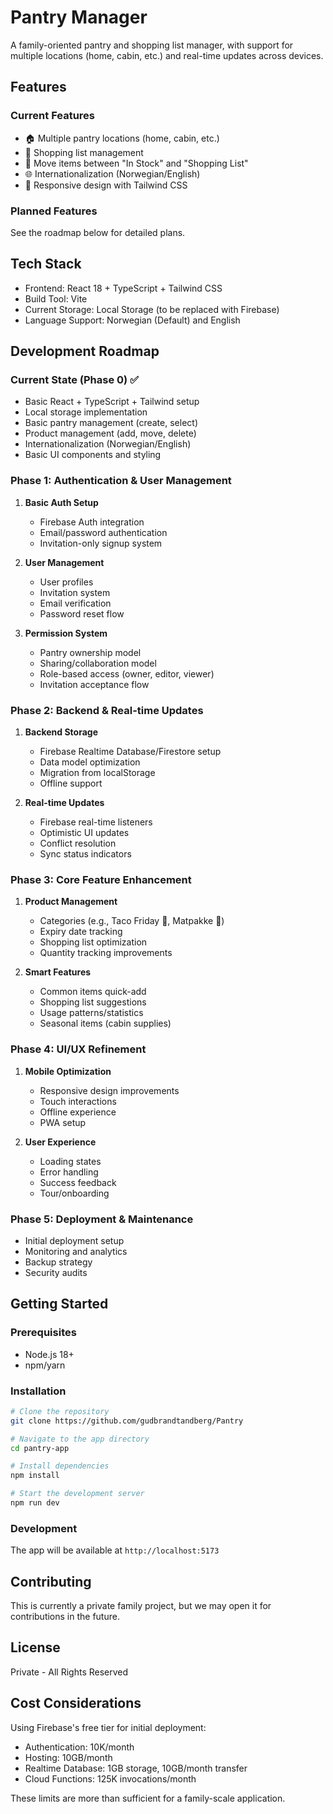# Pantry Manager

A family-oriented pantry and shopping list manager, with support for multiple locations (home, cabin, etc.) and real-time updates across devices.

## Features

### Current Features

- 🏠 Multiple pantry locations (home, cabin, etc.)
- 📝 Shopping list management
- 🔄 Move items between "In Stock" and "Shopping List"
- 🌐 Internationalization (Norwegian/English)
- 📱 Responsive design with Tailwind CSS

### Planned Features

See the roadmap below for detailed plans.

## Tech Stack

- Frontend: React 18 + TypeScript + Tailwind CSS
- Build Tool: Vite
- Current Storage: Local Storage (to be replaced with Firebase)
- Language Support: Norwegian (Default) and English

## Development Roadmap

### Current State (Phase 0) ✅

- Basic React + TypeScript + Tailwind setup
- Local storage implementation
- Basic pantry management (create, select)
- Product management (add, move, delete)
- Internationalization (Norwegian/English)
- Basic UI components and styling

### Phase 1: Authentication & User Management

1. **Basic Auth Setup**
   - Firebase Auth integration
   - Email/password authentication
   - Invitation-only signup system

2. **User Management**
   - User profiles
   - Invitation system
   - Email verification
   - Password reset flow

3. **Permission System**
   - Pantry ownership model
   - Sharing/collaboration model
   - Role-based access (owner, editor, viewer)
   - Invitation acceptance flow

### Phase 2: Backend & Real-time Updates

1. **Backend Storage**
   - Firebase Realtime Database/Firestore setup
   - Data model optimization
   - Migration from localStorage
   - Offline support

2. **Real-time Updates**
   - Firebase real-time listeners
   - Optimistic UI updates
   - Conflict resolution
   - Sync status indicators

### Phase 3: Core Feature Enhancement

1. **Product Management**
   - Categories (e.g., Taco Friday 🌮, Matpakke 🥪)
   - Expiry date tracking
   - Shopping list optimization
   - Quantity tracking improvements

2. **Smart Features**
   - Common items quick-add
   - Shopping list suggestions
   - Usage patterns/statistics
   - Seasonal items (cabin supplies)

### Phase 4: UI/UX Refinement

1. **Mobile Optimization**
   - Responsive design improvements
   - Touch interactions
   - Offline experience
   - PWA setup

2. **User Experience**
   - Loading states
   - Error handling
   - Success feedback
   - Tour/onboarding

### Phase 5: Deployment & Maintenance

- Initial deployment setup
- Monitoring and analytics
- Backup strategy
- Security audits

## Getting Started

### Prerequisites

- Node.js 18+
- npm/yarn

### Installation

```bash
# Clone the repository
git clone https://github.com/gudbrandtandberg/Pantry

# Navigate to the app directory
cd pantry-app

# Install dependencies
npm install

# Start the development server
npm run dev
```

### Development

The app will be available at `http://localhost:5173`

## Contributing

This is currently a private family project, but we may open it for contributions in the future.

## License

Private - All Rights Reserved

## Cost Considerations

Using Firebase's free tier for initial deployment:

- Authentication: 10K/month
- Hosting: 10GB/month
- Realtime Database: 1GB storage, 10GB/month transfer
- Cloud Functions: 125K invocations/month

These limits are more than sufficient for a family-scale application.
